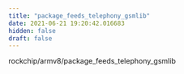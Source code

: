 ```yaml
---
title: "package_feeds_telephony_gsmlib"
date: 2021-06-21 19:20:42.016683
hidden: false
draft: false
---
```


rockchip/armv8/package_feeds_telephony_gsmlib

